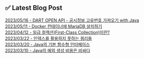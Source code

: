 
## ✅ Latest Blog Post

[2023/05/16 - DART OPEN API - 공시정보 고유번호 가져오기 with Java](https://dkswnkk.tistory.com/698) <br/>
[2023/05/11 - Docker 컨테이너에 MariaDB 설치하기](https://dkswnkk.tistory.com/697) <br/>
[2023/04/12 - 일급 컬렉션(First-Class Collection)이란?](https://dkswnkk.tistory.com/696) <br/>
[2023/03/22 - 인덱스를 활용하지 못하는 쿼리들](https://dkswnkk.tistory.com/694) <br/>
[2023/03/20 - Java의 기본 함수형 인터페이스](https://dkswnkk.tistory.com/693) <br/>
[2023/03/10 - Java의 예외 생성 비용은 비싸다](https://dkswnkk.tistory.com/692) <br/>
